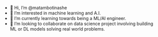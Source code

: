 - 👋 Hi, I’m @matambotinashe
- 👀 I’m interested in machine learning and A.I.
- 🌱 I’m currently learning towards being a ML/AI engineer.
- 💞️ I’m looking to collaborate on data science project involving building ML or DL models solving real world problems.

<!---
matambotinashe/matambotinashe is a ✨ special ✨ repository because its `README.md` (this file) appears on your GitHub profile.
You can click the Preview link to take a look at your changes.
--->

